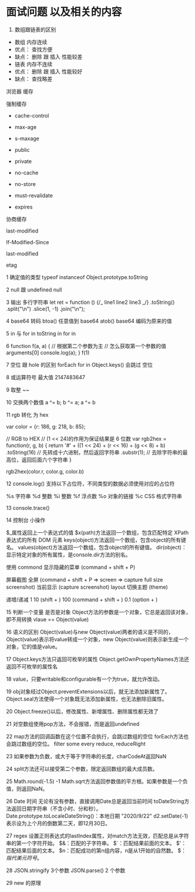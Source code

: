 # 面试问题 以及相关的内容

1. 数组跟链表的区别

- 数组 内存连续
- 优点： 查找方便
- 缺点： 删除 跟 插入 性能较差
- 链表 内存不连续
- 优点： 删除 跟 插入 性能较好
- 缺点： 查找略差

浏览器 缓存

强制缓存

- cache-control

- max-age
- s-maxage
- public
- private
- no-cache
- no-store
- must-revalidate

- expires

协商缓存

last-modified

If-Modified-Since

last-modified

etag

1 确定值的类型 typeof instanceof Object.prototype.toString

2 null 跟 undefined null

3 输出 多行字符串
let ret = function () {/_
line1
line2
line3
_/}
.toString()
.split("\n")
.slice(1, -1)
.join("\n");

4 base64 转码
btoa() 任意值到 base64
atob() base64 编码为原来的值

5 in 与 for in toString in for in

6 function f(a, a) { // 根据第二个参数为主 // 怎么获取第一个参数的值 arguments[0]
console.log(a);
}
f(1)

7 空位 跟 hole 的区别 forEach for in Object.keys() 会跳过 空位

8 或运算符号 最大值 2147483647

9 取整 ~~

10 交换两个数值 a ^= b; b ^= a; a ^= b

11 rgb 转化 为 hex

var color = {r: 186, g: 218, b: 85};

// RGB to HEX
// (1 << 24)的作用为保证结果是 6 位数
var rgb2hex = function(r, g, b) {
return '#' + ((1 << 24) + (r << 16) + (g << 8) + b)
.toString(16) // 先转成十六进制，然后返回字符串
.substr(1); // 去除字符串的最高位，返回后面六个字符串
}

rgb2hex(color.r, color.g, color.b)

12 console.log() 支持以下占位符，不同类型的数据必须使用对应的占位符

%s 字符串
%d 整数
%i 整数
%f 浮点数
%o 对象的链接
%c CSS 格式字符串

13 console.trace()

14 控制台 小操作

$_属性返回上一个表达式的值
$x(path)方法返回一个数组，包含匹配特定 XPath 表达式的所有 DOM 元素
keys(object)方法返回一个数组，包含object的所有键名。
values(object)方法返回一个数组，包含object的所有键值。
dir(object)：显示特定对象的所有属性，是console.dir方法的别名。

使用 commond 显示隐藏的菜单 (command + shift + P)

  屏幕截图 全屏 (command + shift + P => screen => capture full size screenshot) 当前显示 (capture screenshot)
  layout
  切换主题 (theme)

  递增/递减
  1
  10 (shift + )
  100 (command + shift + )
  0.1 (option + )

15 判断一个变量 是否是对象 Object方法的参数是一个对象，它总是返回该对象，即不用转换  vlaue == Object(value)

16 语义的区别 Object(value)与new Object(value)两者的语义是不同的，Object(value)表示将value转成一个对象，new Object(value)则表示新生成一个对象，它的值是value。

17 Object.keys方法只返回可枚举的属性 Object.getOwnPropertyNames方法还返回不可枚举的属性名

18 value，只要writable和configurable有一个为true，就允许改动。

19 obj对象经过Object.preventExtensions以后，就无法添加新属性了。
    Object.seal方法使得一个对象既无法添加新属性，也无法删除旧属性。

20 Object.freeze()以后，修改属性、新增属性、删除属性都无效了

21 对空数组使用pop方法，不会报错，而是返回undefined

22 map方法的回调函数在这个位置不会执行，会跳过数组的空位
   forEach方法也会跳过数组的空位。
   filter
   some
   every
   reduce,
   reduceRight

23 如果参数为负数，或大于等于字符串的长度，charCodeAt返回NaN

24 split方法还可以接受第二个参数，限定返回数组的最大成员数。

25 Math.round(-1.5) -1  Math.sqrt方法返回参数值的平方根。如果参数是一个负值，则返回NaN。

26 Date 时间
  无论有没有参数，直接调用Date总是返回当前时间
  toDateString方法返回日期字符串（不含小时、分和秒）。
  Date.prototype.toLocaleDateString()：本地日期 "2020/9/22"
  d2.setDate(-1)表示设为上个月的倒数第二天，即12月30日。

27 regex
  设置正则表达式的lastIndex属性，对match方法无效，匹配总是从字符串的第一个字符开始。
  $&：匹配的子字符串。
  $`：匹配结果前面的文本。
  $'：匹配结果后面的文本。
  $n：匹配成功的第n组内容，n是从1开始的自然数。
  $$：指代美元符号$。

28 JSON.stringify 3个参数
   JSON.parse() 2 个参数

29 new 的原理
  